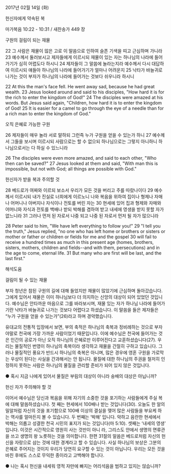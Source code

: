 2017년 02월 14일 (화)

헌신자에게 약속된 복 



마가복음 10:22 - 10:31 / 새찬송가 449 장


구원의 걸림이 되는 재물 

22 그 사람은 재물이 많은 고로 이 말씀으로 인하여 슬픈 기색을 띠고 근심하며 가니라 23 예수께서 둘러보시고 제자들에게 이르시되 재물이 있는 자는 하나님의 나라에 들어가기가 심히 어렵도다 하시니 24 제자들이 그 말씀에 놀라는지라 예수께서 다시 대답하여 이르시되 얘들아 하나님의 나라에 들어가기가 얼마나 어려운지 25 낙타가 바늘귀로 나가는 것이 부자가 하나님의 나라에 들어가는 것보다 쉬우니라 하시니 

22 At this the man's face fell. He went away sad, because he had great wealth. 23 Jesus looked around and said to his disciples, "How hard it is for the rich to enter the kingdom of God!" 24 The disciples were amazed at his words. But Jesus said again, "Children, how hard it is to enter the kingdom of God! 25 It is easier for a camel to go through the eye of a needle than for a rich man to enter the kingdom of God." 

오직 은혜로 가능한 구원 

26 제자들이 매우 놀라 서로 말하되 그런즉 누가 구원을 얻을 수 있는가 하니 27 예수께서 그들을 보시며 이르시되 사람으로는 할 수 없으되 하나님으로는 그렇지 아니하니 하나님으로서는 다 하실 수 있느니라 

26 The disciples were even more amazed, and said to each other, "Who then can be saved?" 27 Jesus looked at them and said, "With man this is impossible, but not with God; all things are possible with God." 

헌신자가 받을 복과 주의할 것 

28 베드로가 여짜와 이르되 보소서 우리가 모든 것을 버리고 주를 따랐나이다 29 예수께서 이르시되 내가 진실로 너희에게 이르노니 나와 복음을 위하여 집이나 형제나 자매나 어머니나 아버지나 자식이나 전토를 버린 자는 30 현세에 있어 집과 형제와 자매와 어머니와 자식과 전토를 백배나 받되 박해를 겸하여 받고 내세에 영생을 받지 못할 자가 없느니라 31 그러나 먼저 된 자로서 나중 되고 나중 된 자로서 먼저 될 자가 많으니라 

28 Peter said to him, "We have left everything to follow you!" 29 "I tell you the truth," Jesus replied, "no one who has left home or brothers or sisters or mother or father or children or fields for me and the gospel 30 will fail to receive a hundred times as much in this present age (homes, brothers, sisters, mothers, children and fields--and with them, persecutions) and in the age to come, eternal life. 31 But many who are first will be last, and the last first."

해석도움





걸림이 될 수 있는 재물 

부자 청년은 참된 구원의 길에 대해 들었지만 재물이 많았기에 근심하며 돌아갔습니다. 그에게 있어서 재물은 이미 하나님보다 더 의지하는 신앙의 대상이 되어 있었던 것입니다. 예수님은 안타까운 마음으로 그를 바라보시며, 재물 있는 자가 하나님 나라에 들어가기란 낙타가 바늘귀로 나가는 것보다 어렵다고 하셨습니다. 이 말씀을 들은 제자들은 “누가 구원을 얻을 수 있는가”(26)라고 하며 경악했습니다.

유대교의 전통적 입장에서 보면, 부의 축적은 하나님의 축복과 정비례하는 것으로 부자야말로 천국에 가장 가까운 사람이었기 때문입니다. 이에 예수님은 천국에 들어가는 것은 인간의 공로가 아닌 오직 하나님의 은혜로만 이루어진다고 교훈하셨습니다(27). 우리는 물질적인 번영이 하나님의 축복이라 생각하고 재물을 간절히 구하고 있습니다. 그러나 물질적인 풍요가 반드시 하나님의 축복은 아니며, 많은 경우에 영혼 구원을 가로막는 우상이 된다는 사실을 간과해서는 안 됩니다. 물질에 대한 하나님의 주권을 철저히 인정하지 못하는 사람은 하나님의 물질을 관리할 준비가 되어 있지 않은 것입니다. 

● 혹시 지금 나에게 있어서 물질은 부림의 대상이 아니라 숭배의 대상은 아닙니까? 

헌신 자가 주의해야 할 것 

이어서 예수님은 당신과 복음을 위해 자기의 소중한 것을 포기하는 사람들에게 주실 복에 대해 말씀하셨습니다. 첫 째는 현세에서 100배나 받는 것입니다(30). 오늘도 한 알의 밀알처럼 자신의 것을 포기함으로 100배 이상의 결실을 맺어 많은 사람들을 부요케 하는 역사를 얼마든지 볼 수 있습니다. 두 번째는 ‘박해’ 입니다. 악하고 음란한 현세에서 박해는 의롭고 성결한 천국 시민의 표지가 되는 것입니다(마 5:10). 셋째는 ‘내세의 영생’ 입니다. 이것은 시간적으로 영원히 사는 것만이 아니 라, 그리스도 안에서 생명의 면류관을 쓰고 생명의 왕 노릇하는 것을 의미합니다. 한편 31절의 말씀은 베드로처럼 자신의 헌신을 자랑으로 삼는 것에 대한 경계라고 할 수 있습니다. 사실 하나님의 보상은 그분의 은혜로 주어지는 것이지 우리가 당연히 요구할 수 있는 것이 아닙니다. 우리는 모든 것을 바친 후에도 스스로 무익한 종이라고 고백해야 합니다. 


● 나는 혹시 헌신을 내세워 영적 자만에 빠지는 어리석음을 범하고 있지는 않습니까?